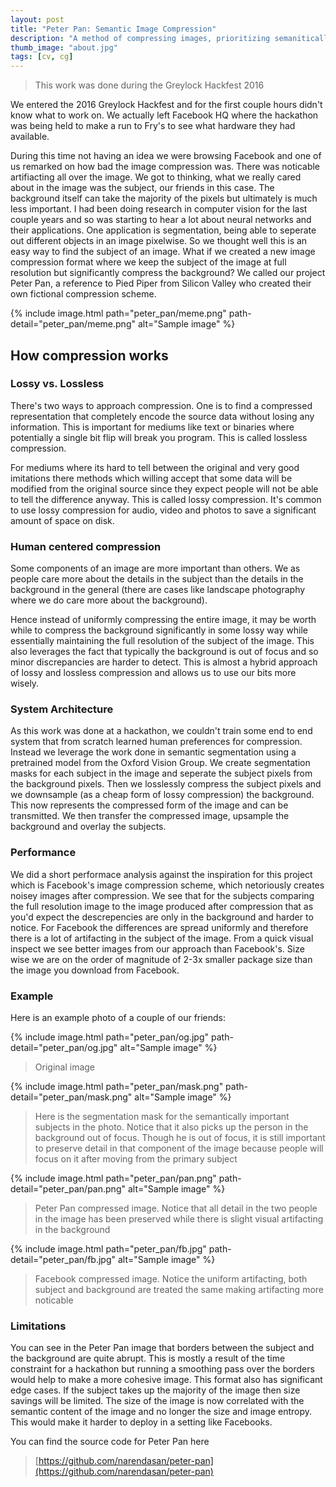 ```yaml
---
layout: post
title: "Peter Pan: Semantic Image Compression"
description: "A method of compressing images, prioritizing semanitically important data"
thumb_image: "about.jpg"
tags: [cv, cg]
---
```


> This work was done during the Greylock Hackfest 2016

We entered the 2016 Greylock Hackfest and for the first couple hours didn't know what to work on. We
actually left Facebook HQ where the hackathon was being held to make a run to Fry's to see what hardware they had available.

During this time not having an idea we were browsing Facebook and one of us remarked on how bad the image compression was.
There was noticable artifiacting all over the image. We got to thinking, what we really cared about in the image was
the subject, our friends in this case. The background itself can take the majority of the pixels but ultimately is
much less important. I had been doing research in computer vision for the last couple years and so was starting to
hear a lot about neural networks and their applications. One application is segmentation, being able to seperate out
different objects in an image pixelwise. So we thought well this is an easy way to find the subject of an image. What
if we created a new image compression format where we keep the subject of the image at full resolution but significantly
compress the background? We called our project Peter Pan, a reference to Pied Piper from Silicon Valley who created their
own fictional compression scheme.

{% include image.html path="peter_pan/meme.png" path-detail="peter_pan/meme.png" alt="Sample image" %}


## How compression works

### Lossy vs. Lossless

There's two ways to approach compression. One is to find a compressed representation that completely encode the source data without
losing any information. This is important for mediums like text or binaries where potentially a single bit flip will break you program.
This is called lossless compression.

For mediums where its hard to tell between the original and very good imitations there methods which willing accept that some data
will be modified from the original source since they expect people will not be able to tell the difference anyway. This is called lossy compression.
It's common to use lossy compression for audio, video and photos to save a significant amount of space on disk.

### Human centered compression

Some components of an image are more important than others. We as people care more
about the details in the subject than the details in the background in the general
(there are cases like landscape photography where we do care more about the background).

Hence instead of uniformly compressing the entire image, it may be worth while to
compress the background significantly in some lossy way while essentially maintaining the
full resolution of the subject of the image. This also leverages the fact that typically
the background is out of focus and so minor discrepancies are harder to detect. This is almost a hybrid approach
of lossy and lossless compression and allows us to use our bits more wisely.

### System Architecture
As this work was done at a hackathon, we couldn't train some end to end system that from scratch learned human preferences for
compression. Instead we leverage the work done in semantic segmentation using a pretrained model from the Oxford Vision Group. We create
segmentation masks for each subject in the image and seperate the subject pixels from
the background pixels. Then we losslessly compress the subject pixels and we downsample (as a cheap
form of lossy compression) the background. This now represents the compressed form of the
image and can be transmitted. We then transfer the compressed image, upsample the background and
overlay the subjects.

### Performance
We did a short performace analysis against the inspiration for this project which is Facebook's
image compression scheme, which netoriously creates noisey images after compression.
We see that for the subjects comparing the full resolution image to the image produced after compression that as you'd expect the descrepencies are only in the background and harder to notice.
For Facebook the differences are spread uniformly and therefore there is a lot of artifacting in the
subject of the image. From a quick visual inspect we see better images from our approach than Facebook's.
Size wise we are on the order of magnitude of 2-3x smaller package size than the image you download from Facebook.


### Example

Here is an example photo of a couple of our friends:

{% include image.html path="peter_pan/og.jpg" path-detail="peter_pan/og.jpg" alt="Sample image" %}

> Original image

{% include image.html path="peter_pan/mask.png" path-detail="peter_pan/mask.png" alt="Sample image" %}

> Here is the segmentation mask for the semantically important subjects in the photo. Notice that it also picks up the person in the background out of focus.
> Though he is out of focus, it is still important to preserve detail in that component of the image because people will focus on it after moving from the primary subject

{% include image.html path="peter_pan/pan.png" path-detail="peter_pan/pan.png" alt="Sample image" %}

> Peter Pan compressed image. Notice that all detail in the two people in the image has been preserved while there is slight visual artifacting in the background

{% include image.html path="peter_pan/fb.jpg" path-detail="peter_pan/fb.jpg" alt="Sample image" %}

> Facebook compressed image. Notice the uniform artifacting, both subject and background are treated the same making artifacting more noticable

### Limitations

You can see in the Peter Pan image that borders between the subject and the background are quite abrupt. This is mostly a result of the time constraint for a hackathon but
running a smoothing pass over the borders would help to make a more cohesive image. This format also has significant edge cases. If the subject takes up the majority of the image then size savings will be limited. The size of the image is now correlated with the semantic content of the image and no longer the size and image entropy. This would make it harder to deploy in a setting like Facebooks.

You can find the source code for Peter Pan here
> [https://github.com/narendasan/peter-pan](https://github.com/narendasan/peter-pan)